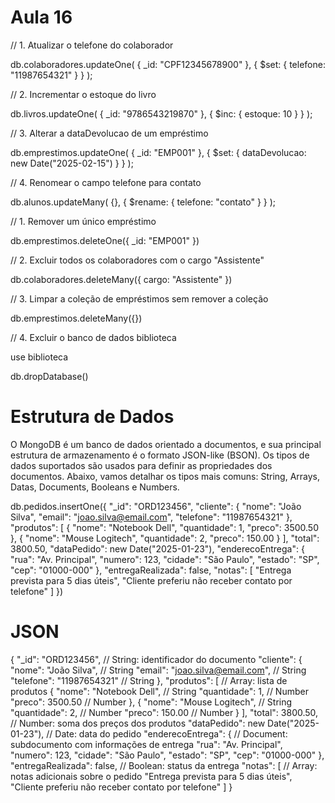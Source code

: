# Aula 16

// 1. Atualizar o telefone do colaborador

db.colaboradores.updateOne(
  { _id: "CPF12345678900" },
  { $set: { telefone: "11987654321" } }
);

// 2. Incrementar o estoque do livro

db.livros.updateOne(
  { _id: "9786543219870" },
  { $inc: { estoque: 10 } }
);

// 3. Alterar a dataDevolucao de um empréstimo

db.emprestimos.updateOne(
  { _id: "EMP001" },
  { $set: { dataDevolucao: new Date("2025-02-15") } }
);

// 4. Renomear o campo telefone para contato

db.alunos.updateMany(
  {},
  { $rename: { telefone: "contato" } }
);


// 1. Remover um único empréstimo

db.emprestimos.deleteOne({ _id: "EMP001" })

// 2. Excluir todos os colaboradores com o cargo "Assistente"

db.colaboradores.deleteMany({ cargo: "Assistente" })

// 3. Limpar a coleção de empréstimos sem remover a coleção

db.emprestimos.deleteMany({})

// 4. Excluir o banco de dados biblioteca

use biblioteca

db.dropDatabase()

# Estrutura de Dados

O MongoDB é um banco de dados orientado a documentos, e sua principal estrutura de armazenamento é o formato JSON-like (BSON). Os tipos de dados suportados são usados para definir as propriedades dos documentos. Abaixo, vamos detalhar os tipos mais comuns: String, Arrays, Datas, Documents, Booleans e Numbers.


db.pedidos.insertOne({
  "_id": "ORD123456",
  "cliente": {
    "nome": "João Silva",
    "email": "joao.silva@email.com",
    "telefone": "11987654321"
  },
  "produtos": [
    {
      "nome": "Notebook Dell",
      "quantidade": 1,
      "preco": 3500.50
    },
    {
      "nome": "Mouse Logitech",
      "quantidade": 2,
      "preco": 150.00
    }
  ],
  "total": 3800.50,
  "dataPedido": new Date("2025-01-23"),
  "enderecoEntrega": {
    "rua": "Av. Principal",
    "numero": 123,
    "cidade": "São Paulo",
    "estado": "SP",
    "cep": "01000-000"
  },
  "entregaRealizada": false,
  "notas": [
    "Entrega prevista para 5 dias úteis",
    "Cliente preferiu não receber contato por telefone"
  ]
})

# JSON

{
  "_id": "ORD123456", // String: identificador do documento
  "cliente": {
    "nome": "João Silva", // String
    "email": "joao.silva@email.com", // String
    "telefone": "11987654321" // String
  },
  "produtos": [ // Array: lista de produtos
    {
      "nome": "Notebook Dell", // String
      "quantidade": 1, // Number
      "preco": 3500.50 // Number
    },
    {
      "nome": "Mouse Logitech", // String
      "quantidade": 2, // Number
      "preco": 150.00 // Number
    }
  ],
  "total": 3800.50, // Number: soma dos preços dos produtos
  "dataPedido": new Date("2025-01-23"), // Date: data do pedido
  "enderecoEntrega": { // Document: subdocumento com informações de entrega
    "rua": "Av. Principal",
    "numero": 123,
    "cidade": "São Paulo",
    "estado": "SP",
    "cep": "01000-000"
  },
  "entregaRealizada": false, // Boolean: status da entrega
  "notas": [ // Array: notas adicionais sobre o pedido
    "Entrega prevista para 5 dias úteis",
    "Cliente preferiu não receber contato por telefone"
  ]
}


